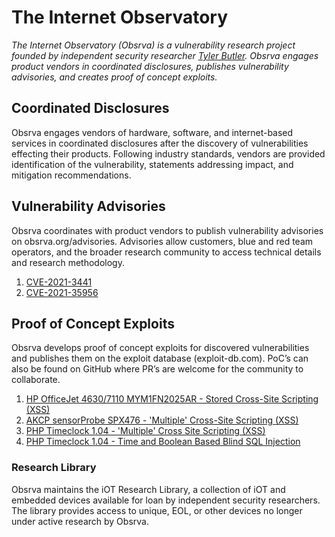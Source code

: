 
# The Internet Observatory 

*The Internet Observatory (Obsrva) is a vulnerability research project founded by independent security researcher [Tyler Butler](https://tbutler.org). Obsrva engages product vendors in coordinated disclosures, publishes vulnerability advisories, and creates proof of concept exploits.*

## Coordinated Disclosures  
Obsrva engages vendors of hardware, software, and internet-based services in coordinated disclosures after the discovery of vulnerabilities effecting their products. Following industry standards, vendors are provided identification of the vulnerability, statements addressing impact, and mitigation recommendations.  

## Vulnerability Advisories  
Obsrva coordinates with product vendors to publish vulnerability advisories on obsrva.org/advisories. Advisories allow customers, blue and red team operators, and the broader research community to access technical details and research methodology.  

1.  [CVE-2021-3441](/about/2021/08/22/CVE-2021-3441.html)
2.  [CVE-2021-35956](/about/2021/06/06/CVE-2021-35956.html)

## Proof of Concept Exploits  
Obsrva develops proof of concept exploits for discovered vulnerabilities and publishes them on the exploit database (exploit-db.com). PoC’s can also be found on GitHub where PR’s are welcome for the community to collaborate. 

1.  [HP OfficeJet 4630/7110 MYM1FN2025AR - Stored Cross-Site Scripting (XSS)](https://www.exploit-db.com/exploits/50227)  
2.  [AKCP sensorProbe SPX476 - 'Multiple' Cross-Site Scripting (XSS)](https://www.exploit-db.com/exploits/50080)  
3.  [PHP Timeclock 1.04 - 'Multiple' Cross Site Scripting (XSS)](https://www.exploit-db.com/exploits/49853)   
4.  [PHP Timeclock 1.04 - Time and Boolean Based Blind SQL Injection](https://www.exploit-db.com/exploits/49849)  



### Research Library  
Obsrva maintains the iOT Research Library, a collection of iOT and embedded devices available for loan by independent security researchers. The library provides access to unique, EOL, or other devices no longer under active research by Obsrva. 

